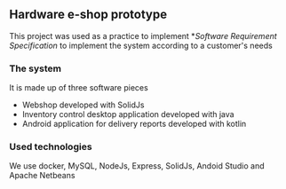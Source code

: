 ## Hardware e-shop prototype
This project was used as a practice to implement **Software Requirement Specification* to implement the system according to a customer's needs
### The system
It is made up of three software pieces
  - Webshop developed with SolidJs
  - Inventory control desktop application developed with java
  - Android application for delivery reports developed with kotlin
### Used technologies
  We use docker, MySQL, NodeJs, Express, SolidJs, Andoid Studio and Apache Netbeans
